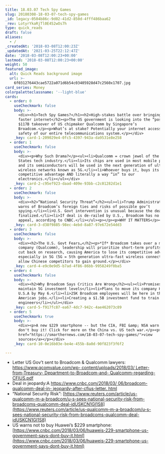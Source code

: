 ```yaml
---
title: 18.03.07 Tech Spy Games
slug: 20180308-18-03-07-tech-spy-games
_id: legacy-0504b86c-9d02-41d2-850d-4fff486baa62
_rev: LotyrYkaRjTl0E452wOs7h
type: quick_reads
draft: false
aliases:
  - /
_createdAt: '2018-03-08T12:00:23Z'
_updatedAt: '2021-03-25T22:12:47Z'
date: '2018-03-08T12:00:23+00:00'
lastmod: '2018-03-08T12:00:23+00:00'
weight: 50
featured_image:
  alt: Quick Reads background image
  url: >-
    6f031276443cae5722a071d6b54c03405928d47c2560x1707.jpg
card_series: Money
colorpaletteclassname: '--light-blue'
cards:
  - order: 0
    useCheckmark: false
    body: >-
      <div><h1>Tech Spy Games?</h1><h2>High-stakes battle over bringing you
      faster internet</h2><p>The US government is looking into the “possible”
      $117B takeover of US chipmaker Qualcomm by Singapore’s
      Broadcom.</p><p>What’s at stake? Potentially your internet access and the
      safety of our entire telecommunications system.</p></div>
    _key: card-1-209029e4-0fc5-4397-943a-da9531e8e258
  - order: 1
    useCheckmark: false
    body: >-
      <div><p>Why Such Drama?</p><ul><li>Qualcomm = crown jewel of the United
      States tech industry.</li><li>Its chips are used in most mobile phones,
      and its semiconductors will be used in the next generation of ultrafast
      wireless networks known as 5G.</li><li>Whoever buys it, buys its
      competitive advantage AND literally a way “in” to our
      electronics.</li></ul></div>
    _key: card-2-c95ef923-daad-409e-93bb-c2c01282d1e1
  - order: 2
    useCheckmark: false
    body: >-
      <div><h2>“National Security Threat”</h2><ul><li>Trump AdministrationA
      warns of Broadcom’s foreign ties and risks of possible gov’t
      spying.</li><li>U.S. Govt intervention is unusual because the deal is not
      finalized.</li><li>If deal is de-railed by U.S., Broadcom has no option to
      appeal, according to CNBC.</li></ul><p></p><p>WHY IT MATTERS</p></div>
    _key: card-3-d38f9885-98ec-4ebd-8a87-97e672e54dd3
  - order: 3
    useCheckmark: false
    body: >-
      <div><h2>The U.S. Govt Fears…</h2><p>*If* Broadcom takes over a major U.S.
      company (Qualcomm), leadership will prioritize short-term profits &amp;
      cut back on research, causing America to lose its competitive advantage,
      especially in 5G (5G = 5th generation ultra-fast wireless connections) and
      allow Chinese competitors to gain ground.</p></div>
    _key: card-4-e9c0e9d5-b7ad-4f86-86bb-9958249f0ba5
  - order: 4
    useCheckmark: false
    body: >-
      <div><h2>Why Broadcom Says Critics Are Wrong</h2><ul><li>Promises to
      maintain 5G investment levels</li><li>Plans to move its company HQ to
      U.S.A by May 6.</li><li>25K Broadcom employees will be here in the US =
      American jobs.</li><li>Creating a $1.5B investment fund to train American
      engineers</li></ul></div>
    _key: card-5-f917fc87-ea67-4dc7-942c-4ae462073c89
  - order: 5
    useCheckmark: true
    body: >-
      <div><p>A new $229 smartphone -- but the CIA, FBI &amp; NSA warn Americans
      don't buy it! Click for more on the China vs. US tech war.</p><p><a
      href="https://smarthernews.com/18-03-07-tech-spy-games/">view
      sources</a></p></div>
    _key: card-10-0e16b03e-be4e-455b-8a0d-90f823f3f6f2

---
```

* Letter US Gov’t sent to Broadcom & Qualcomm lawyers: [https://www.qcomvalue.com/wp- content/uploads/2018/03/ Letter-from-Treasury- Department-to-Broadcom-and- Qualcomm-regarding-CFIUS.pdf](https://www.qcomvalue.com/wp-)
* Deal in jeopardy:A [https://www.cnbc.com/2018/03/ 06/broadcom-qualcomm-deal-in- jeopardy-after-cfius-letter. html](https://www.cnbc.com/2018/03/)
* “National Security Risk”: [https://www.reuters.com/article/us-qualcomm-m-a-broadcom/u-s-sees-national-security-risk-from-broadcoms-qualcomm-deal-idUSKCN1GI1S8](https://www.reuters.com/article/us-qualcomm-m-a-broadcom/u-s-sees-national-security-risk-from-broadcoms-qualcomm-deal-idUSKCN1GI1S8)
* US warns not to buy Huawei’s $229 smartphone: [https://www.cnbc.com/2018/03/06/huaweis-229-smartphone-us-government-says-dont-buy-it.html](https://www.cnbc.com/2018/03/06/huaweis-229-smartphone-us-government-says-dont-buy-it.html)